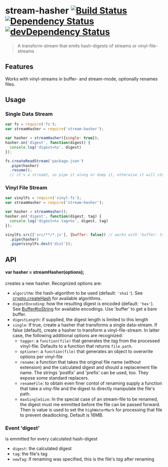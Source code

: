 # stream-hasher [![Build Status](https://secure.travis-ci.org/tapirdata/stream-hasher.png?branch=master)](https://travis-ci.org/tapirdata/stream-hasher) [![Dependency Status](https://david-dm.org/tapirdata/stream-hasher.svg)](https://david-dm.org/tapirdata/stream-hasher) [![devDependency Status](https://david-dm.org/tapirdata/stream-hasher/dev-status.svg)](https://david-dm.org/tapirdata/stream-hasher#info=devDependencies)
> A transform-stream that emits hash-digests of streams or vinyl-file-streams

## Features

Works with vinyl-streams in buffer- and stream-mode, optionally renames files.

## Usage

### Single Data Stream

``` js
var fs = require('fs');
var streamHasher = require('stream-hasher');

var hasher = streamHasher({single: true});
hasher.on('digest', function(digest) {
  console.log('digest=%s', digest)
});

fs.createReadStream('package.json')
  .pipe(hasher)
  .resume();
  // it's a stream2, so pipe it along or dump it, otherwise it will stuck.
```

### Vinyl File Stream

``` js
var vinylFs = require('vinyl-fs');
var streamHasher = require('stream-hasher');

var hasher = streamHasher();
hasher.on('digest', function(digest, tag) {
  console.log('digest=%s tag=%s', digest, tag)
});

vinylFs.src(['src/**/*.js'], {buffer: false}) // works with 'buffer: true', too 
  .pipe(hasher)
  .pipe(vinylFs.dest('dist'));
```

## API

#### var hasher = streamHasher(options);

creates a new hasher. Recognized options are:

- `algorithm`: the hash-algorithm to be used (default: `'sha1'`). See [crypto.createHash](https://nodejs.org/api/crypto.html#crypto_crypto_createhash_algorithm) for available algorithms.
- `digestEncoding`: how the resulting digest is encoded (default: `'hex'`). See [Buffer#toString](https://nodejs.org/api/buffer.html#buffer_buf_tostring_encoding_start_end) for available encodings. Use 'buffer' to get a bare buffer.
- `digestLength`: if supplied, the digest length is limited to this length
- `single`: If true, create a hasher that transforms a single data-stream. If false (default), create a hasher to transform a vinyl-file-stream. In latter case, the following additional options are recognized:
  - `tagger`: a `function(file)` that generates the *tag* from the processed vinyl-file. Defaults to a function that returns `file.path`.
  - `optioner`: a `function(file)` that generates an object to overwrite options per vinyl-file
  - `rename`: a function that takes the original file name (without extension) and the calculated digest and should a replacement file name. The strings 'postfix' and 'prefix' can be used, too. They expose some standard replacers.
  - `renameFile`: to obtain even finer contol of renaming supply a function that take a viny-file and the digest to directly manipulate the file's path. 
  - `maxSingleSize`: In the special case of an stream-file to be renamed, the digest must me emmitted before the file can be passed forward. Then is value is used to set the `highWaterMark` for processing that file to prevent deadlocking. Default is 16MB.

### Event 'digest'

is emmitted for every calculated hash-digest

- `digest`: the calculated digest
- `tag`: the file's tag
- `newTag`: if renaming was specified, this is the file's *tag* after renaming


